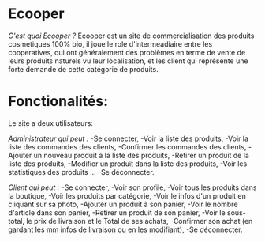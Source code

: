 # Ecooper
*C'est quoi Ecooper ?*
Ecooper est un site de commercialisation des produits cosmetiques 100% bio, il joue le role d'intermeadiaire entre les cooperatives, qui ont généralement des problèmes en terme de vente de leurs produits naturels vu leur localisation, et les client qui représente une forte demande de cette catégorie de produits.

# Fonctionalités:
Le site a deux utilisateurs:

*Administrateur qui peut :*
-Se connecter,
-Voir la liste des produits,
-Voir la liste des commandes des clients,
-Confirmer les commandes des clients,
-Ajouter un nouveau produit à la liste des produits,
-Retirer un produit de la liste des produits,
-Modifier un produit dans la liste des produits,
-Voir les statistiques des produits ...
-Se déconnecter.

*Client qui peut :*
-Se connecter,
-Voir son profile,
-Voir tous les produits dans la boutique,
-Voir les produits par catégorie,
-Voir le infos d'un produit en cliquant sur sa photo,
-Ajouter un produit à son panier,
-Voir le nombre d'article dans son panier,
-Retirer un produit de son panier,
-Voir le sous-total, le prix de livraison et le Total de ses achats,
-Confirmer son achat (en gardant les mm infos de livraison ou en les modifiant),
-Se déconnecter.
